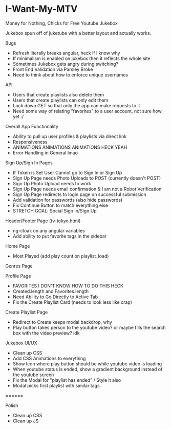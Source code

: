 # I-Want-My-MTV
Money for Nothing, Chicks for Free Youtube Jukebox

Jukebox spun off of juketube with a better layout and actually works.

Bugs 
- Refresh literally breaks angular, heck if I know why
- If minimalism is enabled on jukebox then it reflects the whole site
- Sometimes Jukebox gets angry during switching?
- Front End Validation via Parsley Broke
- Need to think about how to enforce unique usernames

API 
- Users that create playlists also delete them
- Users that create playlists can only edit them
- Lock down GET so that only the app can make requests to it
- Need some way of relating "favorites" to a user account, not sure how yet :/ 

Overall App Functionality
- Ability to pull up user profiles & playlists via direct link
- Responsiveness
- ANIMATIONS ANIMATIONS ANIMATIONS HECK YEAH
- Error Handling in General lmao

Sign Up/Sign In Pages 
- If Token is Set User Cannot go to Sign In or Sign Up
- Sign Up Page needs Photo Uploads to POST (currently doesn't POST)
- Sign Up Photo Upload needs to work
- Sign Up Page needs email confirmation & I am not a Robot Verification
- Sign Up Page redirects to login page on successful submission
- Add validation for passwords (also hide passwords)
- Fix Continue Button to match everything else
- STRETCH GOAL: Social Sign In/Sign Up

Header/Footer Page (tv-tokyo.html)
- ng-cloak on any angular variables
- Add ability to put favorite tags in the sidebar

Home Page
- Most Played (add play count on playlist_load)

Genres Page 

Profile Page 
- FAVORITES I DON'T KNOW HOW TO DO THIS HECK
- Created.length and Favorites.length
- Need Ability to Go Directly to Active Tab
- Fix the Create Playlist Card (needs to look less like crap)

Create Playlist Page
- Redirect to Create keeps modal backdrop, why
- Play button takes person to the youtube video? or maybe fills the search box with the video preview? idk

Jukebox UI/UX
- Clean up CSS
- Add CSS Animations to everything
- Show Icon where play button should be while youtube video is loading
- When youtube status is ended, show a gradient background instead of the youtube screen
- Fix the Modal for "playlist has ended" / Style it also
- Modal picks first playlist with similar tags

======

Polish
- Clean up CSS
- Clean up JS

